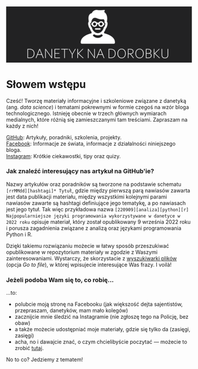 ![Baner bloga Danetyk na Dorobku](/inne/github_banner.png "Danetyk na Dorobku")

# Słowem wstępu

Cześć! Tworzę materiały informacyjne i szkoleniowe związane z danetyką (ang. *data science*) i tematami pokrewnymi w formie czegoś na wzór bloga technologicznego. Istnieję obecnie w trzech głównych wymiarach medialnych, które różnią się zamieszczanymi tam treściami. Zapraszam na każdy z nich!

[GitHub](https://github.com/piotrdzwiniel/DanetykNaDorobku): Artykuły, poradniki, szkolenia, projekty.  
[Facebook](https://www.facebook.com/profile.php?id=100084431709843): Informacje ze świata, informacje z działalności niniejszego bloga.  
[Instagram](https://www.instagram.com/danetyknadorobku/): Krótkie ciekawostki, tipy oraz quizy.

### Jak znaleźć interesujący nas artykuł na GitHub'ie?

Nazwy artykułów oraz poradników są tworzone na podstawie schematu `[rrMMdd][hashtagi]* Tytuł`, gdzie między pierwszą parą nawiasów zawarta jest data publikacji materiału, między wszystkimi kolejnymi parami nawiasów zawarte są hashtagi definiujące jego tematykę, a po nawiasach jest jego tytuł. Tak więc przykładowa nazwa `[220909][analiza][python][r] Najpopularniejsze języki programowania wykorzystywane w danetyce w 2022 roku` opisuje materiał, który został opublikowany 9 września 2022 roku i porusza zagadnienia związane z analizą oraz językami programowania Python i R.

Dzięki takiemu rozwiązaniu możecie w łatwy sposób przeszukiwać opublikowane w repozytorium materiały w zgodzie z Waszymi zainteresowaniami. Wystarczy, że skorzystacie z [wyszukiwarki plików](https://github.com/piotrdzwiniel/DanetykNaDorobku/find/main) (opcja *Go to file*), w której wpisujecie interesujące Was frazy. I voilà!

### Jeżeli podoba Wam się to, co robię...

...to:

* polubcie moją stronę na Facebooku (jak większość dejta sajentistów, przepraszam, danetyków, mam mało kolegów) 
* zacznijcie mnie śledzić na Instagramie (nie zgłoszę tego na Policję, bez obaw) 
* a także możecie udostępniać moje materiały, gdzie się tylko da (zasięgi, zasięgi)
* acha, no i dawajcie znać, o czym chcielibyście poczytać — możecie to zrobić [tutaj](https://github.com/piotrdzwiniel/DanetykNaDorobku/issues/1).

No to co? Jedziemy z tematem!



